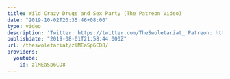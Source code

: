 ```yaml
---
title: Wild Crazy Drugs and Sex Party (The Patreon Video)
date: "2019-10-02T20:35:46+08:00"
type: video
description: 'Twitter: https://twitter.com/TheSwoletariat_ Patreon: https://www.patreon.com/the_swoletariat'
publishdate: "2019-08-01T21:58:44.000Z"
url: /theswoletariat/zlMEaSp6CD8/
providers:
  youtube:
    id: zlMEaSp6CD8
---
```

